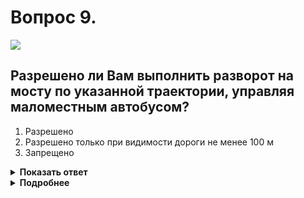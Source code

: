 # Вопрос 9.

![](https://s.drom.ru/i24228/pdd/tickets/2016/1543885437.jpg)

## Разрешено ли Вам выполнить разворот на мосту по указанной траектории, управляя маломестным автобусом?

1. Разрешено
2. Разрешено только при видимости дороги не менее 100 м
3. Запрещено

<details>
<summary><b>Показать ответ</b></summary>
Правильный ответ: 3
</details>
<details>
<summary><b>Подробнее</b></summary>
Разворот на мостах запрещён для всех видов транспорта.
(Пункт 8.11 ПДД)
</details>